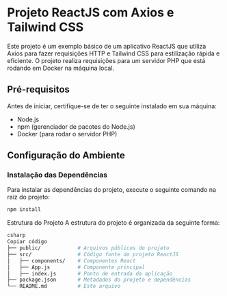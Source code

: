 # Projeto ReactJS com Axios e Tailwind CSS

Este projeto é um exemplo básico de um aplicativo ReactJS que utiliza Axios para fazer requisições HTTP e Tailwind CSS para estilização rápida e eficiente. O projeto realiza requisições para um servidor PHP que está rodando em Docker na máquina local.

## Pré-requisitos

Antes de iniciar, certifique-se de ter o seguinte instalado em sua máquina:

- Node.js
- npm (gerenciador de pacotes do Node.js)
- Docker (para rodar o servidor PHP)

## Configuração do Ambiente

### Instalação das Dependências

Para instalar as dependências do projeto, execute o seguinte comando na raiz do projeto:

```bash 
npm install
```

Estrutura do Projeto
A estrutura do projeto é organizada da seguinte forma:
```bash 
csharp
Copiar código
├── public/            # Arquivos públicos do projeto
├── src/               # Código fonte do projeto ReactJS
│   ├── components/    # Componentes React
│   ├── App.js         # Componente principal
│   ├── index.js       # Ponto de entrada da aplicação
├── package.json       # Metadados do projeto e dependências
└── README.md          # Este arquivo
```
